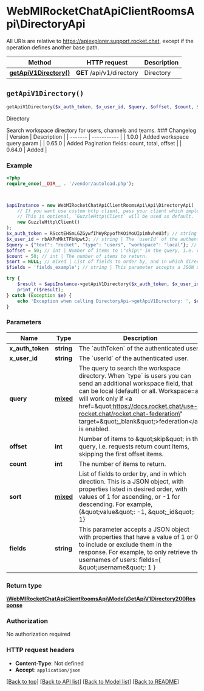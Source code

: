 # WebMIRocketChatApiClientRoomsApi\DirectoryApi

All URIs are relative to https://apiexplorer.support.rocket.chat, except if the operation defines another base path.

| Method | HTTP request | Description |
| ------------- | ------------- | ------------- |
| [**getApiV1Directory()**](DirectoryApi.md#getApiV1Directory) | **GET** /api/v1/directory | Directory |


## `getApiV1Directory()`

```php
getApiV1Directory($x_auth_token, $x_user_id, $query, $offset, $count, $sort, $fields): \WebMIRocketChatApiClientRoomsApi\Model\GetApiV1Directory200Response
```

Directory

Search workspace directory for users, channels and teams.   ### Changelog | Version | Description | | ------- | ----------- | | 1.0.0   | Added workspace query param | | 0.65.0  | Added Pagination fields: count, total, offset | | 0.64.0  | Added |

### Example

```php
<?php
require_once(__DIR__ . '/vendor/autoload.php');



$apiInstance = new WebMIRocketChatApiClientRoomsApi\Api\DirectoryApi(
    // If you want use custom http client, pass your client which implements `GuzzleHttp\ClientInterface`.
    // This is optional, `GuzzleHttp\Client` will be used as default.
    new GuzzleHttp\Client()
);
$x_auth_token = RScctEHSmLGZGywfIhWyRpyofhKOiMoUIpimhvheU3f; // string | The `authToken` of the authenticated user.
$x_user_id = rbAXPnMktTFbNpwtJ; // string | The `userId` of the authenticated user.
$query = {"text": "rocket", "type": "users", "workspace": "local"}; // mixed | The query to search the workspace directory. When `type` is users you can send an additional workspace field, that can be local (default) or all. Workspace=all will work only if <a href=\"https://docs.rocket.chat/use-rocket.chat/rocket.chat-federation\" target=\"_blank\">federation</a> is enabled.
$offset = 50; // int | Number of items to \"skip\" in the query, i.e. requests return count items, skipping the first offset items.
$count = 50; // int | The number of items to return.
$sort = NULL; // mixed | List of fields to order by, and in which direction. This is a JSON object, with properties listed in desired order, with values of 1 for ascending, or -1 for descending. For example, {\"value\": -1, \"_id\": 1}
$fields = 'fields_example'; // string | This parameter accepts a JSON object with properties that have a value of 1 or 0 to include or exclude them in the response. For example, to only retrieve the usernames of users: fields={ \"username\": 1 }

try {
    $result = $apiInstance->getApiV1Directory($x_auth_token, $x_user_id, $query, $offset, $count, $sort, $fields);
    print_r($result);
} catch (Exception $e) {
    echo 'Exception when calling DirectoryApi->getApiV1Directory: ', $e->getMessage(), PHP_EOL;
}
```

### Parameters

| Name | Type | Description  | Notes |
| ------------- | ------------- | ------------- | ------------- |
| **x_auth_token** | **string**| The &#x60;authToken&#x60; of the authenticated user. | |
| **x_user_id** | **string**| The &#x60;userId&#x60; of the authenticated user. | |
| **query** | [**mixed**](../Model/.md)| The query to search the workspace directory. When &#x60;type&#x60; is users you can send an additional workspace field, that can be local (default) or all. Workspace&#x3D;all will work only if &lt;a href&#x3D;\&quot;https://docs.rocket.chat/use-rocket.chat/rocket.chat-federation\&quot; target&#x3D;\&quot;_blank\&quot;&gt;federation&lt;/a&gt; is enabled. | |
| **offset** | **int**| Number of items to \&quot;skip\&quot; in the query, i.e. requests return count items, skipping the first offset items. | [optional] |
| **count** | **int**| The number of items to return. | [optional] |
| **sort** | [**mixed**](../Model/.md)| List of fields to order by, and in which direction. This is a JSON object, with properties listed in desired order, with values of 1 for ascending, or -1 for descending. For example, {\&quot;value\&quot;: -1, \&quot;_id\&quot;: 1} | [optional] |
| **fields** | **string**| This parameter accepts a JSON object with properties that have a value of 1 or 0 to include or exclude them in the response. For example, to only retrieve the usernames of users: fields&#x3D;{ \&quot;username\&quot;: 1 } | [optional] |

### Return type

[**\WebMIRocketChatApiClientRoomsApi\Model\GetApiV1Directory200Response**](../Model/GetApiV1Directory200Response.md)

### Authorization

No authorization required

### HTTP request headers

- **Content-Type**: Not defined
- **Accept**: `application/json`

[[Back to top]](#) [[Back to API list]](../../README.md#endpoints)
[[Back to Model list]](../../README.md#models)
[[Back to README]](../../README.md)
